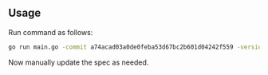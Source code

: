 ## Usage

Run command as follows:

```bash
go run main.go -commit a74acad03a0de0feba53d67bc2b601d04242f559 -version 1.17.0 > ~/git/kompose/kompose.spec
```

Now manually update the spec as needed.
